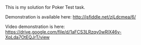 This is my solution for Poker Test task. 

Demonstration is available here: http://jsfiddle.net/zjLdcmea/6/

Video demonstration is here: https://drive.google.com/file/d/1aFCS3LRzqy0wRlX46y-XpLda7OtEQJrT/view
